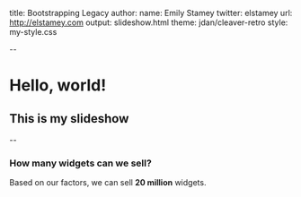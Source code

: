 title: Bootstrapping Legacy
author:
    name: Emily Stamey
    twitter: elstamey
    url: http://elstamey.com
output: slideshow.html
theme: jdan/cleaver-retro
style: my-style.css

--

# Hello, world!
## This is my slideshow

--

### How many widgets can we sell?

Based on our factors, we can sell **20 million** widgets.